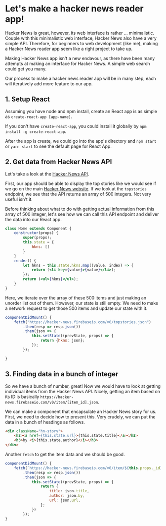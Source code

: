 # Let's make a hacker news reader app!

Hacker News is great, however, its web interface is rather ... minimalistic. Couple with this minimalistic web interface, Hacker News also have a very simple API. Therefore, for beginners to web development (like me), making a Hacker News reader app seem like a right project to take up. 

Making Hacker News app isn't a new endavour, as there have been many attempts at making an interface for Hacker News. A simple web search could get you many. 

Our process to make a hacker news reader app will be in many step, each will iteratively add more feature to our app. 

## 1. Setup React

Assuming you have node and npm install, create an React app is as simple as `create-react-app [app-name]`.

If you don't have `create-react-app`, you could install it globally by `npm install -g create-react-app`. 

After the app is create, we could go into the app's directory and `npm start` or `yarn start` to see the default page for React App. 

## 2. Get data from Hacker News API

Let's take a look at the [Hacker News API](https://github.com/HackerNews/API).

First, our app should be able to display the top stories like we would see if we go on the main [Hacker News website](https://news.ycombinator.com). If we look at the `topstories` endpoint, we see that the API returns an array of 500 integers. Not very useful isn't it. 

Before thinking about what to do with getting actual information from this array of 500 integer, let's see how we can call this API endpoint and deliver the data into our React app.

```jsx
class Home extends Component {
    constructor(props) {
        super(props);
        this.state = {
            hkns: []
        }
    }
    render() {
        let hkns = this.state.hkns.map((value, index) => {
            return (<li key={value}>{value}</li>);
        });
        return (<ul>{hkns}</ul>);
    }
}
```

Here, we iterate over the array of these 500 items and just making an unorder list out of them. However, our state is still empty. We need to make a network request to get those 500 items and update our state with it. 

```jsx
componentDidMount() {
    fetch("https://hacker-news.firebaseio.com/v0/topstories.json")
        .then(resp => resp.json())
        .then(json => {
            this.setState((prevState, props) => {
                return {hkns: json};
            });
        });

}
```

## 3. Finding data in a bunch of integer
So we have a bunch of number, great! Now we would have to look at getting individual items from the Hacker News API. 
Nicely, getting an item based on its ID is basically `https://hacker-news.firebaseio.com/v0/item/[item_id].json`. 

We can make a component that encapsulate an Hacker News story for us. First, we need to decide how to present this. Very crudely, we can put the data in a bunch of headings as follows.

```html
<div className="hn-story">
    <h2><a href={this.state.url}>{this.state.title}</a></h2>
    <h3>by <i>{this.state.author}</i></h3>
</div>
```

Another `fetch` to get the item data and we should be good.

```jsx
componentDidMount() {
    fetch(`https://hacker-news.firebaseio.com/v0/item/${this.props._id}.json`)
        .then(resp => resp.json())
        .then(json => {
            this.setState((prevState, props) => {
                return {
                    title: json.title,
                    author: json.by,
                    url: json.url,
                };
            })
        });
}
```